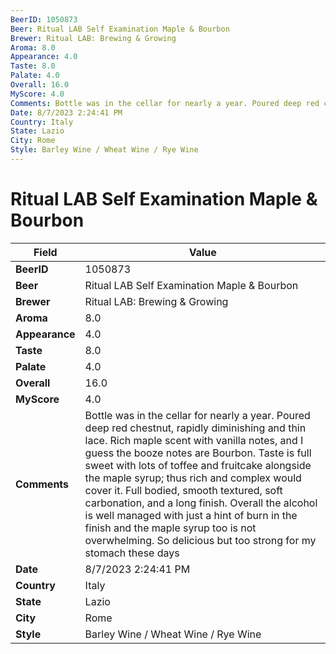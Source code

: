 ```yaml
---
BeerID: 1050873
Beer: Ritual LAB Self Examination Maple & Bourbon
Brewer: Ritual LAB: Brewing & Growing
Aroma: 8.0
Appearance: 4.0
Taste: 8.0
Palate: 4.0
Overall: 16.0
MyScore: 4.0
Comments: Bottle was in the cellar for nearly a year. Poured deep red chestnut, rapidly diminishing and thin lace. Rich maple scent with vanilla notes, and I guess the booze notes are Bourbon. Taste is full sweet with lots of toffee and fruitcake alongside the maple syrup; thus rich and complex would cover it. Full bodied, smooth textured, soft carbonation, and a long finish. Overall the alcohol is well managed with just a hint of burn in the finish and the maple syrup too is not overwhelming. So delicious but too strong for my stomach these days
Date: 8/7/2023 2:24:41 PM
Country: Italy
State: Lazio
City: Rome
Style: Barley Wine / Wheat Wine / Rye Wine
---
```


# Ritual LAB Self Examination Maple & Bourbon

| Field         | Value |
|---------------|-------|
| **BeerID** | 1050873 |
| **Beer** | Ritual LAB Self Examination Maple & Bourbon |
| **Brewer** | Ritual LAB: Brewing & Growing |
| **Aroma** | 8.0 |
| **Appearance** | 4.0 |
| **Taste** | 8.0 |
| **Palate** | 4.0 |
| **Overall** | 16.0 |
| **MyScore** | 4.0 |
| **Comments** | Bottle was in the cellar for nearly a year. Poured deep red chestnut, rapidly diminishing and thin lace. Rich maple scent with vanilla notes, and I guess the booze notes are Bourbon. Taste is full sweet with lots of toffee and fruitcake alongside the maple syrup; thus rich and complex would cover it. Full bodied, smooth textured, soft carbonation, and a long finish. Overall the alcohol is well managed with just a hint of burn in the finish and the maple syrup too is not overwhelming. So delicious but too strong for my stomach these days |
| **Date** | 8/7/2023 2:24:41 PM |
| **Country** | Italy |
| **State** | Lazio |
| **City** | Rome |
| **Style** | Barley Wine / Wheat Wine / Rye Wine |
